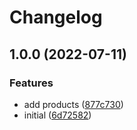 # Changelog

## 1.0.0 (2022-07-11)


### Features

* add products ([877c730](https://github.com/fleet-cd/fleet/commit/877c73011decc4a9e830b40ec0a16a139661b5c5))
* initial ([6d72582](https://github.com/fleet-cd/fleet/commit/6d725821ad4c79bc9203dec5ad563c07667e9567))
